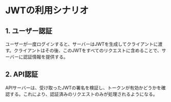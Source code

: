 # JWTの利用シナリオ

## 1. ユーザー認証

ユーザーが一度ログインすると、サーバーはJWTを生成してクライアントに渡す。クライアントはその後、このJWTをすべてのリクエストに含めることで、サーバーに認証情報を提供する。

## 2. API認証

APIサーバーは、受け取ったJWTの署名を検証し、トークンが有効かどうかを確認する。これにより、認証済みのリクエストのみが処理されるようになる。
